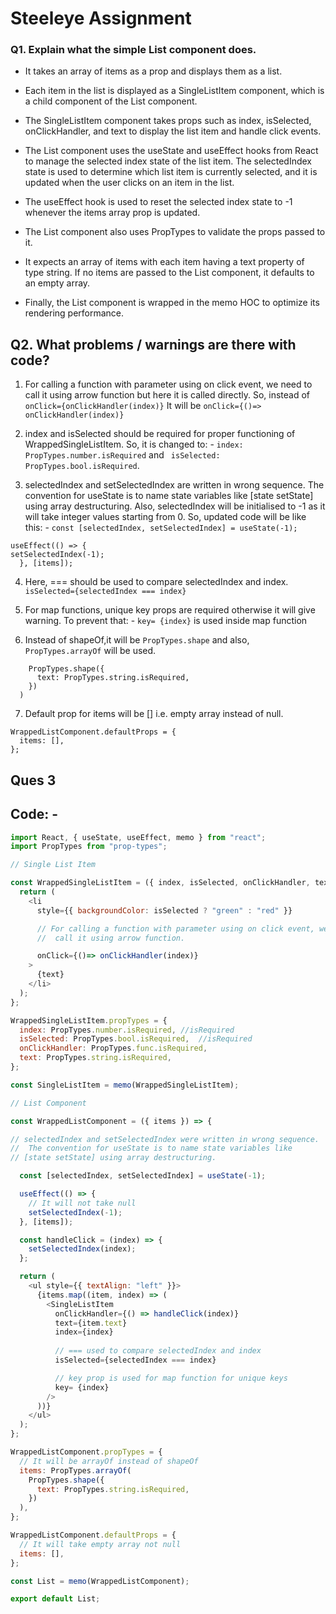 
# Steeleye Assignment




### Q1. Explain what the simple List component does.

- It takes an array of items as a prop and displays them as a list. 
- Each item in the list is displayed as a SingleListItem component, which is a child component of the List component.
-  The SingleListItem component takes props such as index, isSelected, onClickHandler, and text to display the list item and handle click events.
- The List component uses the useState and useEffect hooks from React to manage the selected index state of the list item. The selectedIndex state is used to determine which list item is currently selected, and it is updated when the user clicks on an item in the list.
- The useEffect hook is used to reset the selected index state to -1 whenever the items array prop is updated.

- The List component also uses PropTypes to validate the props passed to it. 
- It expects an array of items with each item having a text property of type string. If no items are passed to the List component, it defaults to an empty array.
- Finally, the List component is wrapped in the memo HOC to optimize its rendering performance.


## Q2. What problems / warnings are there with code?

1.  For calling a function with parameter using on click event, we need to call it using arrow function but here it is called directly.
So, instead of ```onClick={onClickHandler(index)}```
It will be ```onClick={()=> onClickHandler(index)}```

2. index and isSelected should be required for proper functioning of WrappedSingleListItem. So, it is changed to: -
  ```index: PropTypes.number.isRequired``` and  ``` isSelected: PropTypes.bool.isRequired```.

3. selectedIndex and setSelectedIndex are written in wrong sequence. The convention for useState is to name state variables like [state setState] using array destructuring. Also, selectedIndex will be initialised to -1 as it will take integer values starting from 0. So, updated code will be like this: -
```const [selectedIndex, setSelectedIndex] = useState(-1);```
```
useEffect(() => {
setSelectedIndex(-1);
  }, [items]);
  ```

4. Here, === should be used to compare selectedIndex and index.
 ```isSelected={selectedIndex === index}```

5. For map functions, unique key props are required otherwise it will give warning. To prevent that: - 
```key= {index}``` is used inside map function

6. Instead of shapeOf,it will be ```PropTypes.shape``` and also, ```PropTypes.arrayOf``` will be used.

```items: PropTypes.arrayOf(
    PropTypes.shape({
      text: PropTypes.string.isRequired,
    })
  )
  ```

7. Default prop for items will be [] i.e. empty array instead of null.
```
WrappedListComponent.defaultProps = {
  items: [],
};
```


## Ques 3
## Code: -

```javascript
import React, { useState, useEffect, memo } from "react";
import PropTypes from "prop-types";

// Single List Item

const WrappedSingleListItem = ({ index, isSelected, onClickHandler, text }) => {
  return (
    <li
      style={{ backgroundColor: isSelected ? "green" : "red" }}

      // For calling a function with parameter using on click event, we need to
      //  call it using arrow function.

      onClick={()=> onClickHandler(index)}
    >
      {text}
    </li>
  );
};

WrappedSingleListItem.propTypes = {
  index: PropTypes.number.isRequired, //isRequired
  isSelected: PropTypes.bool.isRequired,  //isRequired
  onClickHandler: PropTypes.func.isRequired,
  text: PropTypes.string.isRequired,
};

const SingleListItem = memo(WrappedSingleListItem);

// List Component

const WrappedListComponent = ({ items }) => {

// selectedIndex and setSelectedIndex were written in wrong sequence.
//  The convention for useState is to name state variables like 
// [state setState] using array destructuring.

  const [selectedIndex, setSelectedIndex] = useState(-1);

  useEffect(() => {
    // It will not take null
    setSelectedIndex(-1);
  }, [items]);

  const handleClick = (index) => {
    setSelectedIndex(index);
  };

  return (
    <ul style={{ textAlign: "left" }}>
      {items.map((item, index) => (
        <SingleListItem
          onClickHandler={() => handleClick(index)}
          text={item.text}
          index={index}
          
          // === used to compare selectedIndex and index
          isSelected={selectedIndex === index}

          // key prop is used for map function for unique keys
          key= {index}  
        />
      ))}
    </ul>
  );
};

WrappedListComponent.propTypes = {
  // It will be arrayOf instead of shapeOf
  items: PropTypes.arrayOf(
    PropTypes.shape({
      text: PropTypes.string.isRequired,
    })
  ),
};

WrappedListComponent.defaultProps = {
  // It will take empty array not null
  items: [],
};

const List = memo(WrappedListComponent);

export default List;
```
